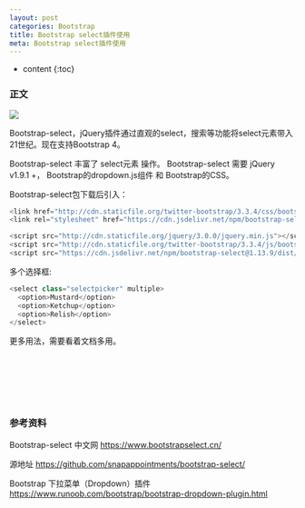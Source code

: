 ```yaml
---
layout: post
categories: Bootstrap
title: Bootstrap select插件使用
meta: Bootstrap select插件使用
---
```

* content
{:toc}

### 正文

![]({{site.baseurl}}/images/20210112/20210112145341.png)

Bootstrap-select，jQuery插件通过直观的select，搜索等功能将select元素带入21世纪。现在支持Bootstrap 4。

Bootstrap-select 丰富了 select元素 操作。
Bootstrap-select 需要 jQuery v1.9.1 +， Bootstrap的dropdown.js组件 和 Bootstrap的CSS。

Bootstrap-select包下载后引入：
```javascript
<link href="http://cdn.staticfile.org/twitter-bootstrap/3.3.4/css/bootstrap.min.css" rel="stylesheet">
<link rel="stylesheet" href="https://cdn.jsdelivr.net/npm/bootstrap-select@1.13.9/dist/css/bootstrap-select.min.css">

<script src="http://cdn.staticfile.org/jquery/3.0.0/jquery.min.js"></script>
<script src="http://cdn.staticfile.org/twitter-bootstrap/3.3.4/js/bootstrap.min.js"></script>
<script src="https://cdn.jsdelivr.net/npm/bootstrap-select@1.13.9/dist/js/bootstrap-select.min.js"></script>
```

多个选择框:
```javascript
<select class="selectpicker" multiple>
  <option>Mustard</option>
  <option>Ketchup</option>
  <option>Relish</option>
</select>
```

更多用法，需要看着文档多用。

<br/><br/><br/><br/><br/>
### 参考资料 

Bootstrap-select 中文网 <https://www.bootstrapselect.cn/>

源地址 <https://github.com/snapappointments/bootstrap-select/>

Bootstrap 下拉菜单（Dropdown）插件 <https://www.runoob.com/bootstrap/bootstrap-dropdown-plugin.html>

